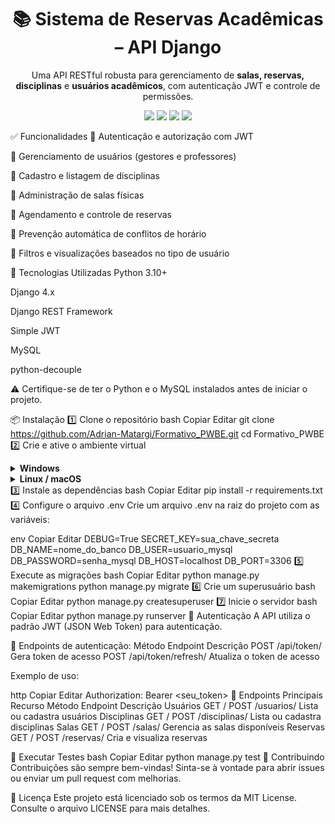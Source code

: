 <h1 align="center">📚 Sistema de Reservas Acadêmicas – API Django</h1> <p align="center"> Uma API RESTful robusta para gerenciamento de <strong>salas, reservas, disciplinas</strong> e <strong>usuários acadêmicos</strong>, com autenticação JWT e controle de permissões. </p> <p align="center"> <img src="https://img.shields.io/badge/Django-4.x-green?style=flat-square&logo=django" /> <img src="https://img.shields.io/badge/DRF-REST--API-blue?style=flat-square&logo=python" /> <img src="https://img.shields.io/badge/MySQL-Database-orange?style=flat-square&logo=mysql" /> <img src="https://img.shields.io/badge/JWT-Authentication-yellow?style=flat-square&logo=json" /> </p>
✅ Funcionalidades
🔐 Autenticação e autorização com JWT

👥 Gerenciamento de usuários (gestores e professores)

📘 Cadastro e listagem de disciplinas

🏫 Administração de salas físicas

📅 Agendamento e controle de reservas

🚫 Prevenção automática de conflitos de horário

🔎 Filtros e visualizações baseados no tipo de usuário

🚀 Tecnologias Utilizadas
Python 3.10+

Django 4.x

Django REST Framework

Simple JWT

MySQL

python-decouple

⚠️ Certifique-se de ter o Python e o MySQL instalados antes de iniciar o projeto.

📦 Instalação
1️⃣ Clone o repositório
bash
Copiar
Editar
git clone https://github.com/Adrian-Matargi/Formativo_PWBE.git
cd Formativo_PWBE
2️⃣ Crie e ative o ambiente virtual
<details> <summary><strong>Windows</strong></summary>
bash
Copiar
Editar
python -m venv env
env\Scripts\activate
</details> <details> <summary><strong>Linux / macOS</strong></summary>
bash
Copiar
Editar
python3 -m venv env
source env/bin/activate
</details>
3️⃣ Instale as dependências
bash
Copiar
Editar
pip install -r requirements.txt
4️⃣ Configure o arquivo .env
Crie um arquivo .env na raiz do projeto com as variáveis:

env
Copiar
Editar
DEBUG=True
SECRET_KEY=sua_chave_secreta
DB_NAME=nome_do_banco
DB_USER=usuario_mysql
DB_PASSWORD=senha_mysql
DB_HOST=localhost
DB_PORT=3306
5️⃣ Execute as migrações
bash
Copiar
Editar
python manage.py makemigrations
python manage.py migrate
6️⃣ Crie um superusuário
bash
Copiar
Editar
python manage.py createsuperuser
7️⃣ Inicie o servidor
bash
Copiar
Editar
python manage.py runserver
🔑 Autenticação
A API utiliza o padrão JWT (JSON Web Token) para autenticação.

🔗 Endpoints de autenticação:
Método	Endpoint	Descrição
POST	/api/token/	Gera token de acesso
POST	/api/token/refresh/	Atualiza o token de acesso

Exemplo de uso:

http
Copiar
Editar
Authorization: Bearer <seu_token>
📌 Endpoints Principais
Recurso	Método	Endpoint	Descrição
Usuários	GET / POST	/usuarios/	Lista ou cadastra usuários
Disciplinas	GET / POST	/disciplinas/	Lista ou cadastra disciplinas
Salas	GET / POST	/salas/	Gerencia as salas disponíveis
Reservas	GET / POST	/reservas/	Cria e visualiza reservas

🧪 Executar Testes
bash
Copiar
Editar
python manage.py test
🤝 Contribuindo
Contribuições são sempre bem-vindas!
Sinta-se à vontade para abrir issues ou enviar um pull request com melhorias.

📄 Licença
Este projeto está licenciado sob os termos da MIT License.
Consulte o arquivo LICENSE para mais detalhes.
